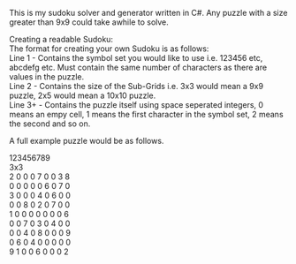 This is my sudoku solver and generator written in C#.  Any puzzle with a size greater than 9x9 could take awhile to solve.  
  
Creating a readable Sudoku:  
The format for creating your own Sudoku is as follows:  
Line 1 - Contains the symbol set you would like to use i.e. 123456 etc, abcdefg etc.  Must contain the same number of characters as there are values in the puzzle.  
Line 2 - Contains the size of the Sub-Grids i.e. 3x3 would mean a 9x9 puzzle, 2x5 would mean a 10x10 puzzle.  
Line 3+ - Contains the puzzle itself using space seperated integers, 0 means an empy cell, 1 means the first character in the symbol set, 2 means the second and so on.  
  
A full example puzzle would be as follows.  
  
123456789  
3x3  
2 0 0 0 7 0 0 3 8  
0 0 0 0 0 6 0 7 0  
3 0 0 0 4 0 6 0 0  
0 0 8 0 2 0 7 0 0  
1 0 0 0 0 0 0 0 6  
0 0 7 0 3 0 4 0 0  
0 0 4 0 8 0 0 0 9  
0 6 0 4 0 0 0 0 0  
9 1 0 0 6 0 0 0 2  
